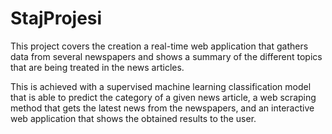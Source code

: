 # StajProjesi

This project covers the creation a real-time web application that gathers data from several newspapers and shows a summary of the different topics that are being treated in the news articles.

This is achieved with a supervised machine learning classification model that is able to predict the category of a given news article, a web scraping method that gets the latest news from the newspapers, and an interactive web application that shows the obtained results to the user.
